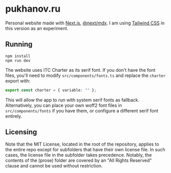# pukhanov.ru

Personal website made with [Next.js](https://nextjs.org/), [@next/mdx](https://nextjs.org/docs/app/building-your-application/configuring/mdx). I am using [Tailwind CSS](https://tailwindcss.com/) in this version as an experiment.

## Running

```
npm install
npm run dev
```

The website uses ITC Charter as its serif font. If you don't have the font files, you'll need to modify `src/components/fonts.ts` and replace the `charter` export with:

```typescript
export const charter = { variable: "" };
```

This will allow the app to run with system serif fonts as fallback. Alternatively, you can place your own woff2 font files in `src/components/fonts` if you have them, or configure a different serif font entirely.

## Licensing

Note that the MIT License, located in the root of the repository, applies to the entire repo except for subfolders that have their own license file. In such cases, the license file in the subfolder takes precedence. Notably, the contents of the (prose) folder are covered by an "All Rights Reserved" clause and cannot be used without restriction.
